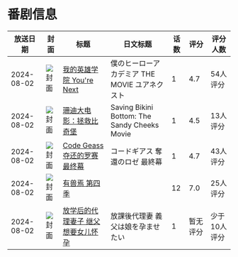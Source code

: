 # 番剧信息

|放送日期|封面|标题|日文标题|话数|评分|评分人数|
|---|---|---|---|---|---|---|
|2024-08-02|![封面](https://lain.bgm.tv/pic/cover/c/85/7e/449154_dsN22.jpg)|[我的英雄学院 You're Next](https://bangumi.tv/subject/449154)|僕のヒーローアカデミア THE MOVIE ユアネクスト|1|4.7|54人评分|
|2024-08-02|![封面](https://lain.bgm.tv/pic/cover/c/ed/9e/465183_ho8Ts.jpg)|[珊迪大电影：拯救比奇堡](https://bangumi.tv/subject/465183)|Saving Bikini Bottom: The Sandy Cheeks Movie|1|4.5|13人评分|
|2024-08-02|![封面](https://lain.bgm.tv/pic/cover/c/3b/2d/470834_cIHQb.jpg)|[Code Geass 夺还的罗赛 最终幕](https://bangumi.tv/subject/470834)|コードギアス 奪還のロゼ 最終幕|1|4.7|43人评分|
|2024-08-02|![封面](https://lain.bgm.tv/pic/cover/c/90/ca/479013_QsCR7.jpg)|[有兽焉 第四季](https://bangumi.tv/subject/479013)||12|7.0|25人评分|
|2024-08-02|![封面](https://lain.bgm.tv/pic/cover/c/28/21/512029_C1Mqc.jpg)|[放学后的代理妻子 继父想要女儿怀孕](https://bangumi.tv/subject/512029)|放課後代理妻 義父は娘を孕ませたい|1|暂无评分|少于10人评分|
